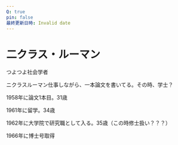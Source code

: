 ```yaml
---
Q: true
pin: false
最終更新日時: Invalid date
---
```

# 二クラス・ルーマン

つよつよ社会学者

ニクラスルーマン仕事しながら、一本論文を書いてる。その時、学士？

1958年に論文1本目。31歳

1961年に留学。34歳

1962年に大学院で研究職として入る。35歳（この時修士扱い？？？）

1966年に博士号取得
